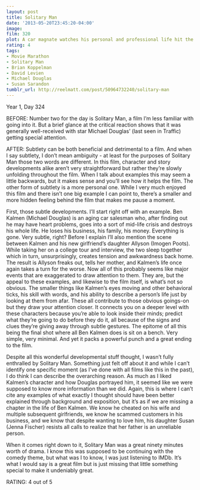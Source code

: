 ```yaml
---
layout: post
title: Solitary Man
date: '2013-05-20T23:45:20-04:00'
image: 
film: 320
plot: A car magnate watches his personal and professional life hit the skids because of his business and romantic indiscretions.
rating: 4
tags:
- Movie Marathon
- Solitary Man
- Brian Koppelman
- David Levien
- Michael Douglas
- Susan Sarandon
tumblr_url: http://reelmatt.com/post/50964732240/solitary-man
---
```


Year 1, Day 324

BEFORE: Number two for the day is Solitary Man, a film I’m less familiar with going into it. But a brief glance at the critical reaction shows that it was generally well-received with star Michael Douglas’ (last seen in Traffic) getting special attention.

AFTER: Subtlety can be both beneficial and detrimental to a film. And when I say subtlety, I don’t mean ambiguity - at least for the purposes of Solitary Man those two words are different. In this film, character and story developments alike aren’t very straightforward but rather they’re slowly unfolding throughout the film. When I talk about examples this may seem a little backwards, but it makes sense and you’ll see how it helps the film. The other form of subtlety is a more personal one. While I very much enjoyed this film and there isn’t one big example I can point to, there’s a smaller and more hidden feeling behind the film that makes me pause a moment.

First, those subtle developments. I’ll start right off with an example. Ben Kalmen (Michael Douglas) is an aging car salesman who, after finding out he may have heart problems, goes into a sort of mid-life crisis and destroys his whole life. He loses his business, his family, his money. Everything is gone. Very subtle, right? Before I explain I’ll also mention the scene between Kalmen and his new girlfriend’s daughter Allyson (Imogen Poots). While taking her on a college tour and interview, the two sleep together which in turn, unsurprisingly, creates tension and awkwardness back home. The result is Allyson freaks out, tells her mother, and Kalmen’s life once again takes a turn for the worse. Now all of this probably seems like major events that are exaggerated to draw attention to them. They are, but the appeal to these examples, and likewise to the film itself, is what’s not so obvious. The smaller things like Kalmen’s eyes moving and other behavioral ticks, his skill with words, and his ability to describe a person’s life just by looking at them from afar. These all contribute to those obvious goings-on but they draw your attention closer. It connects you on a deeper level with these characters because you’re able to look inside their minds; predict what they’re going to do before they do it, all because of the signs and clues they’re giving away through subtle gestures. The epitome of all this being the final shot where all Ben Kalmen does is sit on a bench. Very simple, very minimal. And yet it packs a powerful punch and a great ending to the film.

Despite all this wonderful developmental stuff thought, I wasn’t fully enthralled by Solitary Man. Something just felt off about it and while I can’t identify one specific moment (as I’ve done with all films like this in the past), I do think I can describe the overarching reason. As much as I liked Kalmen’s character and how Douglas portrayed him, it seemed like we were supposed to know more information than we did. Again, this is where I can’t cite any examples of what exactly I thought should have been better explained through background and exposition, but it’s as if we are missing a chapter in the life of Ben Kalmen. We know he cheated on his wife and multiple subsequent girlfriends, we know he scammed customers in his business, and we know that despite wanting to love him, his daughter Susan (Jenna Fischer) resists all calls to realize that her father is an unreliable person.

When it comes right down to it, Solitary Man was a great ninety minutes worth of drama. I know this was supposed to be continuing with the comedy theme, but what was I to know, I was just listening to IMDb. It’s what I would say is a great film but is just missing that little something special to make it undeniably great.

RATING: 4 out of 5
